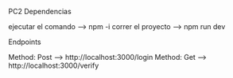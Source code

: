PC2
Dependencias

ejecutar el comando --> npm -i
correr el proyecto --> npm run dev


Endpoints

Method: Post --> http://localhost:3000/login
Method: Get --> http://localhost:3000/verify